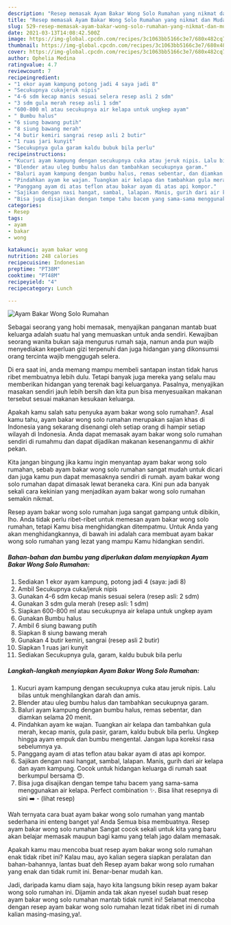 ```yaml
---
description: "Resep memasak Ayam Bakar Wong Solo Rumahan yang nikmat dan Mudah Dibuat"
title: "Resep memasak Ayam Bakar Wong Solo Rumahan yang nikmat dan Mudah Dibuat"
slug: 529-resep-memasak-ayam-bakar-wong-solo-rumahan-yang-nikmat-dan-mudah-dibuat
date: 2021-03-13T14:08:42.500Z
image: https://img-global.cpcdn.com/recipes/3c1063bb5166c3e7/680x482cq70/ayam-bakar-wong-solo-rumahan-foto-resep-utama.jpg
thumbnail: https://img-global.cpcdn.com/recipes/3c1063bb5166c3e7/680x482cq70/ayam-bakar-wong-solo-rumahan-foto-resep-utama.jpg
cover: https://img-global.cpcdn.com/recipes/3c1063bb5166c3e7/680x482cq70/ayam-bakar-wong-solo-rumahan-foto-resep-utama.jpg
author: Ophelia Medina
ratingvalue: 4.7
reviewcount: 7
recipeingredient:
- "1 ekor ayam kampung potong jadi 4 saya jadi 8"
- "Secukupnya cukajeruk nipis"
- "4-6 sdm kecap manis sesuai selera resep asli 2 sdm"
- "3 sdm gula merah resep asli 1 sdm"
- "600-800 ml atau secukupnya air kelapa untuk ungkep ayam"
- " Bumbu halus"
- "6 siung bawang putih"
- "8 siung bawang merah"
- "4 butir kemiri sangrai resep asli 2 butir"
- "1 ruas jari kunyit"
- "Secukupnya gula garam kaldu bubuk bila perlu"
recipeinstructions:
- "Kucuri ayam kampung dengan secukupnya cuka atau jeruk nipis. Lalu bilas untuk menghilangkan darah dan amis."
- "Blender atau uleg bumbu halus dan tambahkan secukupnya garam."
- "Baluri ayam kampung dengan bumbu halus, remas sebentar, dan diamkan selama 20 menit."
- "Pindahkan ayam ke wajan. Tuangkan air kelapa dan tambahkan gula merah, kecap manis, gula pasir, garam, kaldu bubuk bila perlu. Ungkep hingga ayam empuk dan bumbu mengental. Jangan lupa koreksi rasa sebelumnya ya."
- "Panggang ayam di atas teflon atau bakar ayam di atas api kompor."
- "Sajikan dengan nasi hangat, sambal, lalapan. Manis, gurih dari air kelapa dan ayam kampung. Cocok untuk hidangan keluarga di rumah saat berkumpul bersama 😍."
- "Bisa juga disajikan dengan tempe tahu bacem yang sama-sama menggunakan air kelapa. Perfect combination ✨. Bisa lihat resepnya di sini ➡️           (lihat resep)"
categories:
- Resep
tags:
- ayam
- bakar
- wong

katakunci: ayam bakar wong 
nutrition: 248 calories
recipecuisine: Indonesian
preptime: "PT38M"
cooktime: "PT48M"
recipeyield: "4"
recipecategory: Lunch

---
```



![Ayam Bakar Wong Solo Rumahan](https://img-global.cpcdn.com/recipes/3c1063bb5166c3e7/680x482cq70/ayam-bakar-wong-solo-rumahan-foto-resep-utama.jpg)

Sebagai seorang yang hobi memasak, menyajikan panganan mantab buat keluarga adalah suatu hal yang memuaskan untuk anda sendiri. Kewajiban seorang  wanita bukan saja mengurus rumah saja, namun anda pun wajib menyediakan keperluan gizi terpenuhi dan juga hidangan yang dikonsumsi orang tercinta wajib menggugah selera.

Di era  saat ini, anda memang mampu membeli santapan instan tidak harus ribet membuatnya lebih dulu. Tetapi banyak juga mereka yang selalu mau memberikan hidangan yang terenak bagi keluarganya. Pasalnya, menyajikan masakan sendiri jauh lebih bersih dan kita pun bisa menyesuaikan makanan tersebut sesuai makanan kesukaan keluarga. 



Apakah kamu salah satu penyuka ayam bakar wong solo rumahan?. Asal kamu tahu, ayam bakar wong solo rumahan merupakan sajian khas di Indonesia yang sekarang disenangi oleh setiap orang di hampir setiap wilayah di Indonesia. Anda dapat memasak ayam bakar wong solo rumahan sendiri di rumahmu dan dapat dijadikan makanan kesenanganmu di akhir pekan.

Kita jangan bingung jika kamu ingin menyantap ayam bakar wong solo rumahan, sebab ayam bakar wong solo rumahan sangat mudah untuk dicari dan juga kamu pun dapat memasaknya sendiri di rumah. ayam bakar wong solo rumahan dapat dimasak lewat beraneka cara. Kini pun ada banyak sekali cara kekinian yang menjadikan ayam bakar wong solo rumahan semakin nikmat.

Resep ayam bakar wong solo rumahan juga sangat gampang untuk dibikin, lho. Anda tidak perlu ribet-ribet untuk memesan ayam bakar wong solo rumahan, tetapi Kamu bisa menghidangkan ditempatmu. Untuk Anda yang akan menghidangkannya, di bawah ini adalah cara membuat ayam bakar wong solo rumahan yang lezat yang mampu Kamu hidangkan sendiri.

<!--inarticleads1-->

##### Bahan-bahan dan bumbu yang diperlukan dalam menyiapkan Ayam Bakar Wong Solo Rumahan:

1. Sediakan 1 ekor ayam kampung, potong jadi 4 (saya: jadi 8)
1. Ambil Secukupnya cuka/jeruk nipis
1. Gunakan 4-6 sdm kecap manis sesuai selera (resep asli: 2 sdm)
1. Gunakan 3 sdm gula merah (resep asli: 1 sdm)
1. Siapkan 600-800 ml atau secukupnya air kelapa untuk ungkep ayam
1. Gunakan  Bumbu halus
1. Ambil 6 siung bawang putih
1. Siapkan 8 siung bawang merah
1. Gunakan 4 butir kemiri, sangrai (resep asli 2 butir)
1. Siapkan 1 ruas jari kunyit
1. Sediakan Secukupnya gula, garam, kaldu bubuk bila perlu




<!--inarticleads2-->

##### Langkah-langkah menyiapkan Ayam Bakar Wong Solo Rumahan:

1. Kucuri ayam kampung dengan secukupnya cuka atau jeruk nipis. Lalu bilas untuk menghilangkan darah dan amis.
1. Blender atau uleg bumbu halus dan tambahkan secukupnya garam.
1. Baluri ayam kampung dengan bumbu halus, remas sebentar, dan diamkan selama 20 menit.
1. Pindahkan ayam ke wajan. Tuangkan air kelapa dan tambahkan gula merah, kecap manis, gula pasir, garam, kaldu bubuk bila perlu. Ungkep hingga ayam empuk dan bumbu mengental. Jangan lupa koreksi rasa sebelumnya ya.
1. Panggang ayam di atas teflon atau bakar ayam di atas api kompor.
1. Sajikan dengan nasi hangat, sambal, lalapan. Manis, gurih dari air kelapa dan ayam kampung. Cocok untuk hidangan keluarga di rumah saat berkumpul bersama 😍.
1. Bisa juga disajikan dengan tempe tahu bacem yang sama-sama menggunakan air kelapa. Perfect combination ✨. Bisa lihat resepnya di sini ➡️ -           (lihat resep)




Wah ternyata cara buat ayam bakar wong solo rumahan yang mantab sederhana ini enteng banget ya! Anda Semua bisa membuatnya. Resep ayam bakar wong solo rumahan Sangat cocok sekali untuk kita yang baru akan belajar memasak maupun bagi kamu yang telah jago dalam memasak.

Apakah kamu mau mencoba buat resep ayam bakar wong solo rumahan enak tidak ribet ini? Kalau mau, ayo kalian segera siapkan peralatan dan bahan-bahannya, lantas buat deh Resep ayam bakar wong solo rumahan yang enak dan tidak rumit ini. Benar-benar mudah kan. 

Jadi, daripada kamu diam saja, hayo kita langsung bikin resep ayam bakar wong solo rumahan ini. Dijamin anda tak akan nyesel sudah buat resep ayam bakar wong solo rumahan mantab tidak rumit ini! Selamat mencoba dengan resep ayam bakar wong solo rumahan lezat tidak ribet ini di rumah kalian masing-masing,ya!.

